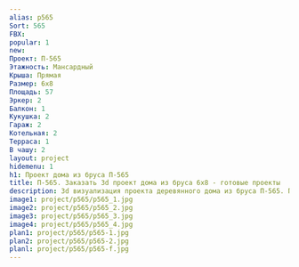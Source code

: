 ```yaml
---
alias: p565
Sort: 565
FBX: 
popular: 1
new: 
Проект: П-565
Этажность: Мансардный
Крыша: Прямая
Размер: 6х8
Площадь: 57
Эркер: 2
Балкон: 1
Кукушка: 2
Гараж: 2
Котельная: 2
Терраса: 1
В чашу: 2
layout: project
hidemenu: 1
h1: Проект дома из бруса П-565
title: П-565. Заказать 3d проект дома из бруса 6х8 - готовые проекты
description: 3d визуализация проекта деревянного дома из бруса П-565. Площадь 57 м2, размер 6х8. Вы можете внести любые изменения в проект.
image1: project/p565/p565_1.jpg
image2: project/p565/p565_2.jpg
image3: project/p565/p565_3.jpg
image4: project/p565/p565_4.jpg
plan1: project/p565/p565-1.jpg
plan2: project/p565/p565-2.jpg
planl: project/p565/p565-f.jpg
---
```

